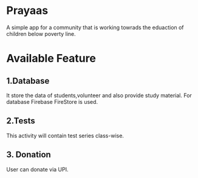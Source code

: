 # Prayaas
A simple app for a community that is working towrads the eduaction of children below poverty line.

# Available Feature
 ## 1.Database
  It store the data of students,volunteer and also provide study material. For database Firebase FireStore is used.
 ## 2.Tests
This activity will contain test series class-wise.

 ## 3. Donation
User can donate via UPI.



